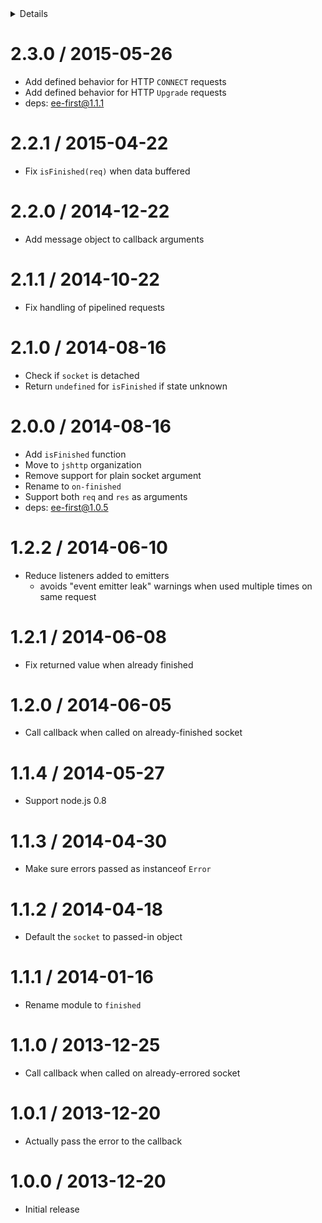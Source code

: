 <!-- START doctoc generated TOC please keep comment here to allow auto update -->
<!-- DON'T EDIT THIS SECTION, INSTEAD RE-RUN doctoc TO UPDATE -->
<details>
<summary>Details</summary>

- [2.3.0 / 2015-05-26](#230--2015-05-26)
- [2.2.1 / 2015-04-22](#221--2015-04-22)
- [2.2.0 / 2014-12-22](#220--2014-12-22)
- [2.1.1 / 2014-10-22](#211--2014-10-22)
- [2.1.0 / 2014-08-16](#210--2014-08-16)
- [2.0.0 / 2014-08-16](#200--2014-08-16)
- [1.2.2 / 2014-06-10](#122--2014-06-10)
- [1.2.1 / 2014-06-08](#121--2014-06-08)
- [1.2.0 / 2014-06-05](#120--2014-06-05)
- [1.1.4 / 2014-05-27](#114--2014-05-27)
- [1.1.3 / 2014-04-30](#113--2014-04-30)
- [1.1.2 / 2014-04-18](#112--2014-04-18)
- [1.1.1 / 2014-01-16](#111--2014-01-16)
- [1.1.0 / 2013-12-25](#110--2013-12-25)
- [1.0.1 / 2013-12-20](#101--2013-12-20)
- [1.0.0 / 2013-12-20](#100--2013-12-20)

</details>
<!-- END doctoc generated TOC please keep comment here to allow auto update -->

2.3.0 / 2015-05-26
==================

  * Add defined behavior for HTTP `CONNECT` requests
  * Add defined behavior for HTTP `Upgrade` requests
  * deps: ee-first@1.1.1

2.2.1 / 2015-04-22
==================

  * Fix `isFinished(req)` when data buffered

2.2.0 / 2014-12-22
==================

  * Add message object to callback arguments

2.1.1 / 2014-10-22
==================

  * Fix handling of pipelined requests

2.1.0 / 2014-08-16
==================

  * Check if `socket` is detached
  * Return `undefined` for `isFinished` if state unknown

2.0.0 / 2014-08-16
==================

  * Add `isFinished` function
  * Move to `jshttp` organization
  * Remove support for plain socket argument
  * Rename to `on-finished`
  * Support both `req` and `res` as arguments
  * deps: ee-first@1.0.5

1.2.2 / 2014-06-10
==================

  * Reduce listeners added to emitters
    - avoids "event emitter leak" warnings when used multiple times on same request

1.2.1 / 2014-06-08
==================

  * Fix returned value when already finished

1.2.0 / 2014-06-05
==================

  * Call callback when called on already-finished socket

1.1.4 / 2014-05-27
==================

  * Support node.js 0.8

1.1.3 / 2014-04-30
==================

  * Make sure errors passed as instanceof `Error`

1.1.2 / 2014-04-18
==================

  * Default the `socket` to passed-in object

1.1.1 / 2014-01-16
==================

  * Rename module to `finished`

1.1.0 / 2013-12-25
==================

  * Call callback when called on already-errored socket

1.0.1 / 2013-12-20
==================

  * Actually pass the error to the callback

1.0.0 / 2013-12-20
==================

  * Initial release
